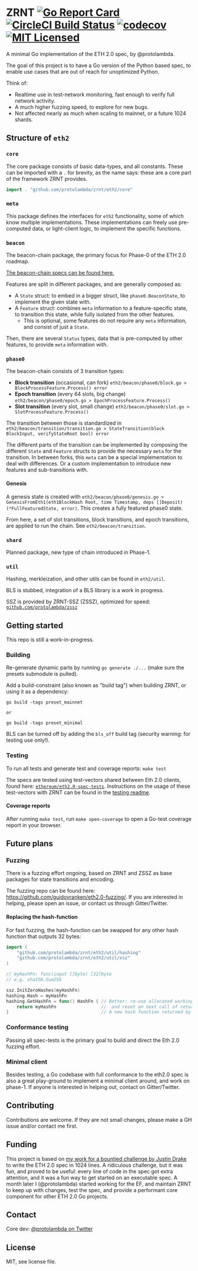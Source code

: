 # ZRNT [![Go Report Card](https://goreportcard.com/badge/github.com/protolambda/zrnt?no-cache)](https://goreportcard.com/report/github.com/protolambda/zrnt) [![CircleCI Build Status](https://circleci.com/gh/protolambda/zrnt.svg?style=shield)](https://circleci.com/gh/protolambda/zrnt) [![codecov](https://codecov.io/gh/protolambda/zrnt/branch/master/graph/badge.svg?no-cache)](https://codecov.io/gh/protolambda/zrnt) [![MIT Licensed](https://img.shields.io/badge/license-MIT-blue.svg)](./LICENSE)

A minimal Go implementation of the ETH 2.0 spec, by @protolambda.

The goal of this project is to have a Go version of the Python based spec,
 to enable use cases that are out of reach for unoptimized Python.

Think of: 
- Realtime use in test-network monitoring, fast enough to verify full network activity.
- A much higher fuzzing speed, to explore for new bugs.
- Not affected nearly as much when scaling to mainnet, or a future 1024 shards.

## Structure of `eth2`

### `core`

The core package consists of basic data-types, and all constants.
These can be imported with a `.` for brevity, as the name says: these are a core part of the framework ZRNT provides.

```go
import . "github.com/protolambda/zrnt/eth2/core"
```

### `meta`

This package defines the interfaces for `eth2` functionality, some of which know multiple implementations.
These implementations can freely use pre-computed data, or light-client logic, to implement the specific functions.


### `beacon`

The beacon-chain package, the primary focus for Phase-0 of the ETH 2.0 roadmap.

[The beacon-chain specs can be found here.](https://github.com/ethereum/eth2.0-specs/blob/dev/specs/core/0_beacon-chain.md)

Features are split in different packages, and are generally composed as:
- A `State` struct: to embed in a bigger struct, like `phase0.BeaconState`, to implement the given state with.
- A `Feature` struct: combines `meta` information to a feature-specific state, to transition this state, while fully isolated from the other features.
  - This is optional, some features do not require any `meta` information, and consist of just a `State`.

Then, there are several `Status` types, data that is pre-computed by other features, to provide `meta` information with.

### `phase0`

The beacon-chain consists of 3 transition types:

- **Block transition** (occasional, can fork) `eth2/beacon/phase0/block.go > BlockProcessFeature.Process() error`
- **Epoch transition** (every 64 slots, big change) `eth2/beacon/phase0/epoch.go > EpochProcessFeature.Process()`
- **Slot transition** (every slot, small change) `eth2/beacon/phase0/slot.go > SlotProcessFeature.Process()`

The transition between those is standardized in `eth2/beacon/transition/transition.go > StateTransition(block BlockInput, verifyStateRoot bool) error`

The different parts of the transition can be implemented by composing the different `State` and `Feature` structs to provide the necessary `meta` for the transition.
In between forks, this `meta` can be a special implementation to deal with differences. Or a custom implementation to introduce new features and sub-transitions with.

#### Genesis

A genesis state is created with `eth2/beacon/phase0/genesis.go > GenesisFromEth1(eth1BlockHash Root, time Timestamp, deps []Deposit) (*FullFeaturedState, error)`.
This creates a fully featured phase0 state.

From here, a set of slot transitions, block transitions, and epoch transitions, are applied to run the chain.
See `eth2/beacon/transition`.

### `shard`

Planned package, new type of chain introduced in Phase-1.

### `util`

Hashing, merkleization, and other utils can be found in `eth2/util`.

BLS is stubbed, integration of a BLS library is a work in progress.

SSZ is provided by ZRNT-SSZ (ZSSZ), optimized for speed: [`github.com/protolambda/zssz`](https://github.com/protolambda/zssz)

## Getting started

This repo is still a work-in-progress.


### Building

Re-generate dynamic parts by running `go generate ./...` (make sure the presets submodule is pulled).

Add a build-constraint (also known as "build tag") when building ZRNT, or using it as a dependency:

```
go build -tags preset_mainnet

or

go build -tags preset_minimal

```

BLS can be turned off by adding the `bls_off` build tag (security warning: for testing use only!).

### Testing

To run all tests and generate test and coverage reports: `make test`

The specs are tested using test-vectors shared between Eth 2.0 clients,
 found here: [`ethereum/eth2.0-spec-tests`](https://github.com/ethereum/eth2.0-spec-tests).
Instructions on the usage of these test-vectors with ZRNT can be found in the [testing readme](./tests/spec/README.md).

#### Coverage reports

After running `make test`, run `make open-coverage` to open a Go-test coverage report in your browser.

## Future plans

### Fuzzing

There is a fuzzing effort ongoing, based on ZRNT and ZSSZ as base packages for state transitions and encoding.

The fuzzing repo can be found here: https://github.com/guidovranken/eth2.0-fuzzing/.
If you are interested in helping, please open an issue, or contact us through Gitter/Twitter.

#### Replacing the hash-function

For fast fuzzing, the hash-function can be swapped for any other hash function that outputs 32 bytes:

```go
import (
	"github.com/protolambda/zrnt/eth2/util/hashing"
	"github.com/protolambda/zrnt/eth2/util/ssz"
)

// myHashFn: func(input []byte) [32]byte
// e.g. sha256.Sum256

ssz.InitZeroHashes(myHashFn)
hashing.Hash = myHashFn
hashing.GetHashFn = func() HashFn { // Better: re-use allocated working variables,
	return myHashFn                 //  and reset on next call of returned hash-function.
}                                   // A new hash function returned by GetHashFn is never called concurrently.
```

### Conformance testing

Passing all spec-tests is the primary goal to build and direct the Eth 2.0 fuzzing effort.

### Minimal client

Besides testing, a Go codebase with full conformance to the eth2.0 spec is also a great play-ground
 to implement a minimal client around, and work on phase-1. If anyone is interested in helping out, contact on Gitter/Twitter.


## Contributing

Contributions are welcome.
If they are not small changes, please make a GH issue and/or contact me first.

## Funding

This project is based on [my work for a bountied challenge by Justin Drake](https://github.com/protolambda/beacon-challenge)
 to write the ETH 2.0 spec in 1024 lines. A ridiculous challenge, but it was fun, and proved to be useful: 
 every line of code in the spec got extra attention, and it was a fun way to get started on an executable spec.
A month later I (@protolambda) started working for the EF,
 and maintain ZRNT to keep up with changes, test the spec, and provide a performant core component for other ETH 2.0 Go projects.

## Contact

Core dev: [@protolambda on Twitter](https://twitter.com/protolambda)

## License

MIT, see license file.

